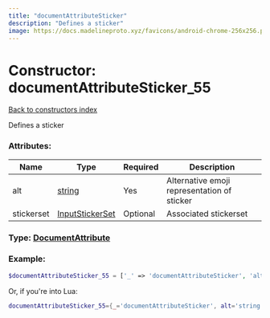 ```yaml
---
title: "documentAttributeSticker"
description: "Defines a sticker"
image: https://docs.madelineproto.xyz/favicons/android-chrome-256x256.png
---
```

# Constructor: documentAttributeSticker\_55  
[Back to constructors index](index.md)



Defines a sticker

### Attributes:

| Name     |    Type       | Required | Description |
|----------|---------------|----------|-------------|
|alt|[string](../types/string.md) | Yes|Alternative emoji representation of sticker|
|stickerset|[InputStickerSet](../types/InputStickerSet.md) | Optional|Associated stickerset|



### Type: [DocumentAttribute](../types/DocumentAttribute.md)


### Example:

```php
$documentAttributeSticker_55 = ['_' => 'documentAttributeSticker', 'alt' => 'string', 'stickerset' => InputStickerSet];
```  


Or, if you're into Lua:

```lua
documentAttributeSticker_55={_='documentAttributeSticker', alt='string', stickerset=InputStickerSet}

```


